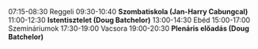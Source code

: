 <tr scope="row">
  <th>07:15-08:30</th>
  <td>Reggeli</td>
</tr>
<tr>
  <th>09:30-10:40</th>
  <td><strong>Szombatiskola (Jan-Harry Cabungcal)</strong></td>
</tr>
<tr>
  <th>11:00-12:30</th>
  <td><strong>Istentisztelet (Doug Batchelor)</strong></td>
</tr>
<tr>
  <th>13:00-14:30</th>
  <td>Ebéd</td>
</tr>
<tr>
  <th>15:00-17:00</th>
  <td>Szemináriumok</td>
</tr>
<tr>
  <th>17:30-19:00</th>
  <td>Vacsora</td>
</tr>
<tr>
  <th>19:00-20:30</th>
  <td><strong>Plenáris előadás (Doug Batchelor)</strong></td>
</tr>
